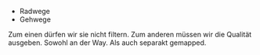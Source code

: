 - Radwege
- Gehwege

Zum einen dürfen wir sie nicht filtern.
Zum anderen müssen wir die Qualität ausgeben.
Sowohl an der Way.
Als auch separakt gemapped.
